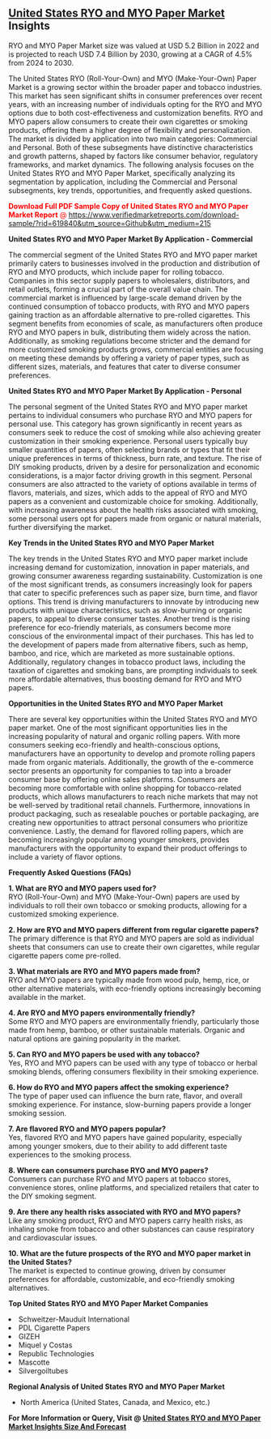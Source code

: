 <h2><a href="https://www.verifiedmarketreports.com/download-sample/?rid=619840&amp;utm_source=Github&amp;utm_medium=215" target="_blank">United States RYO and MYO Paper Market</a> Insights</h2><p>RYO and MYO Paper Market size was valued at USD 5.2 Billion in 2022 and is projected to reach USD 7.4 Billion by 2030, growing at a CAGR of 4.5% from 2024 to 2030.</p><p><p>The United States RYO (Roll-Your-Own) and MYO (Make-Your-Own) Paper Market is a growing sector within the broader paper and tobacco industries. This market has seen significant shifts in consumer preferences over recent years, with an increasing number of individuals opting for the RYO and MYO options due to both cost-effectiveness and customization benefits. RYO and MYO papers allow consumers to create their own cigarettes or smoking products, offering them a higher degree of flexibility and personalization. The market is divided by application into two main categories: Commercial and Personal. Both of these subsegments have distinctive characteristics and growth patterns, shaped by factors like consumer behavior, regulatory frameworks, and market dynamics. The following analysis focuses on the United States RYO and MYO Paper Market, specifically analyzing its segmentation by application, including the Commercial and Personal subsegments, key trends, opportunities, and frequently asked questions. <p><span class=""><span style="color: #ff0000;"><strong>Download Full PDF Sample Copy of United States RYO and MYO Paper Market Report</strong> @ </span><a href="https://www.verifiedmarketreports.com/download-sample/?rid=619840&amp;utm_source=Github&amp;utm_medium=215" target="_blank">https://www.verifiedmarketreports.com/download-sample/?rid=619840&amp;utm_source=Github&amp;utm_medium=215</a></span></p></p><p><b>United States RYO and MYO Paper Market By Application - Commercial</b></p><p>The commercial segment of the United States RYO and MYO paper market primarily caters to businesses involved in the production and distribution of RYO and MYO products, which include paper for rolling tobacco. Companies in this sector supply papers to wholesalers, distributors, and retail outlets, forming a crucial part of the overall value chain. The commercial market is influenced by large-scale demand driven by the continued consumption of tobacco products, with RYO and MYO papers gaining traction as an affordable alternative to pre-rolled cigarettes. This segment benefits from economies of scale, as manufacturers often produce RYO and MYO papers in bulk, distributing them widely across the nation. Additionally, as smoking regulations become stricter and the demand for more customized smoking products grows, commercial entities are focusing on meeting these demands by offering a variety of paper types, such as different sizes, materials, and features that cater to diverse consumer preferences.</p><p><b>United States RYO and MYO Paper Market By Application - Personal</b></p><p>The personal segment of the United States RYO and MYO paper market pertains to individual consumers who purchase RYO and MYO papers for personal use. This category has grown significantly in recent years as consumers seek to reduce the cost of smoking while also achieving greater customization in their smoking experience. Personal users typically buy smaller quantities of papers, often selecting brands or types that fit their unique preferences in terms of thickness, burn rate, and texture. The rise of DIY smoking products, driven by a desire for personalization and economic considerations, is a major factor driving growth in this segment. Personal consumers are also attracted to the variety of options available in terms of flavors, materials, and sizes, which adds to the appeal of RYO and MYO papers as a convenient and customizable choice for smoking. Additionally, with increasing awareness about the health risks associated with smoking, some personal users opt for papers made from organic or natural materials, further diversifying the market.</p><p><b>Key Trends in the United States RYO and MYO Paper Market</b></p><p>The key trends in the United States RYO and MYO paper market include increasing demand for customization, innovation in paper materials, and growing consumer awareness regarding sustainability. Customization is one of the most significant trends, as consumers increasingly look for papers that cater to specific preferences such as paper size, burn time, and flavor options. This trend is driving manufacturers to innovate by introducing new products with unique characteristics, such as slow-burning or organic papers, to appeal to diverse consumer tastes. Another trend is the rising preference for eco-friendly materials, as consumers become more conscious of the environmental impact of their purchases. This has led to the development of papers made from alternative fibers, such as hemp, bamboo, and rice, which are marketed as more sustainable options. Additionally, regulatory changes in tobacco product laws, including the taxation of cigarettes and smoking bans, are prompting individuals to seek more affordable alternatives, thus boosting demand for RYO and MYO papers.</p><p><b>Opportunities in the United States RYO and MYO Paper Market</b></p><p>There are several key opportunities within the United States RYO and MYO paper market. One of the most significant opportunities lies in the increasing popularity of natural and organic rolling papers. With more consumers seeking eco-friendly and health-conscious options, manufacturers have an opportunity to develop and promote rolling papers made from organic materials. Additionally, the growth of the e-commerce sector presents an opportunity for companies to tap into a broader consumer base by offering online sales platforms. Consumers are becoming more comfortable with online shopping for tobacco-related products, which allows manufacturers to reach niche markets that may not be well-served by traditional retail channels. Furthermore, innovations in product packaging, such as resealable pouches or portable packaging, are creating new opportunities to attract personal consumers who prioritize convenience. Lastly, the demand for flavored rolling papers, which are becoming increasingly popular among younger smokers, provides manufacturers with the opportunity to expand their product offerings to include a variety of flavor options.</p><p><b>Frequently Asked Questions (FAQs)</b></p><p><b>1. What are RYO and MYO papers used for?</b><br>RYO (Roll-Your-Own) and MYO (Make-Your-Own) papers are used by individuals to roll their own tobacco or smoking products, allowing for a customized smoking experience.</p><p><b>2. How are RYO and MYO papers different from regular cigarette papers?</b><br>The primary difference is that RYO and MYO papers are sold as individual sheets that consumers can use to create their own cigarettes, while regular cigarette papers come pre-rolled.</p><p><b>3. What materials are RYO and MYO papers made from?</b><br>RYO and MYO papers are typically made from wood pulp, hemp, rice, or other alternative materials, with eco-friendly options increasingly becoming available in the market.</p><p><b>4. Are RYO and MYO papers environmentally friendly?</b><br>Some RYO and MYO papers are environmentally friendly, particularly those made from hemp, bamboo, or other sustainable materials. Organic and natural options are gaining popularity in the market.</p><p><b>5. Can RYO and MYO papers be used with any tobacco?</b><br>Yes, RYO and MYO papers can be used with any type of tobacco or herbal smoking blends, offering consumers flexibility in their smoking experience.</p><p><b>6. How do RYO and MYO papers affect the smoking experience?</b><br>The type of paper used can influence the burn rate, flavor, and overall smoking experience. For instance, slow-burning papers provide a longer smoking session.</p><p><b>7. Are flavored RYO and MYO papers popular?</b><br>Yes, flavored RYO and MYO papers have gained popularity, especially among younger smokers, due to their ability to add different taste experiences to the smoking process.</p><p><b>8. Where can consumers purchase RYO and MYO papers?</b><br>Consumers can purchase RYO and MYO papers at tobacco stores, convenience stores, online platforms, and specialized retailers that cater to the DIY smoking segment.</p><p><b>9. Are there any health risks associated with RYO and MYO papers?</b><br>Like any smoking product, RYO and MYO papers carry health risks, as inhaling smoke from tobacco and other substances can cause respiratory and cardiovascular issues.</p><p><b>10. What are the future prospects of the RYO and MYO paper market in the United States?</b><br>The market is expected to continue growing, driven by consumer preferences for affordable, customizable, and eco-friendly smoking alternatives.</p></p><p><strong>Top United States RYO and MYO Paper Market Companies</strong></p><div data-test-id=""><p><li>Schweitzer-Mauduit International</li><li> PDL Cigarette Papers</li><li> GIZEH</li><li> Miquel y Costas</li><li> Republic Technologies</li><li> Mascotte</li><li> Silvergoiltubes</li></p><div><strong>Regional Analysis of&nbsp;United States RYO and MYO Paper Market</strong></div><ul><li dir="ltr"><p dir="ltr">North America&nbsp;(United States, Canada, and Mexico, etc.)</p></li></ul><p><strong>For More Information or Query, Visit @&nbsp;</strong><strong><a href="https://www.verifiedmarketreports.com/product/ryo-and-myo-paper-market/?utm_source=Github&amp;utm_medium=215" target="_blank">United States RYO and MYO Paper Market Insights Size And Forecast</a></strong></p></div>
